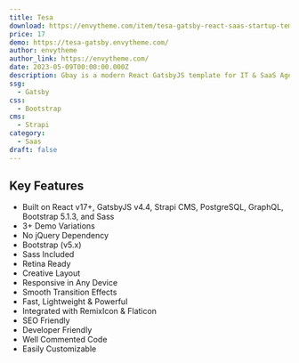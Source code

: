```yaml
---
title: Tesa
download: https://envytheme.com/item/tesa-gatsby-react-saas-startup-template/
price: 17
demo: https://tesa-gatsby.envytheme.com/
author: envytheme
author_link: https://envytheme.com/
date: 2023-05-09T00:00:00.000Z
description: Gbay is a modern React GatsbyJS template for IT & SaaS Agencies and Startups.
ssg:
  - Gatsby
css:
  - Bootstrap
cms:
  - Strapi
category:
  - Saas
draft: false
---
```


## Key Features

- Built on React v17+, GatsbyJS v4.4, Strapi CMS, PostgreSQL, GraphQL, Bootstrap 5.1.3, and Sass
- 3+ Demo Variations
- No jQuery Dependency
- Bootstrap (v5.x)
- Sass Included
- Retina Ready
- Creative Layout
- Responsive in Any Device
- Smooth Transition Effects
- Fast, Lightweight & Powerful
- Integrated with RemixIcon & Flaticon
- SEO Friendly
- Developer Friendly
- Well Commented Code
- Easily Customizable
